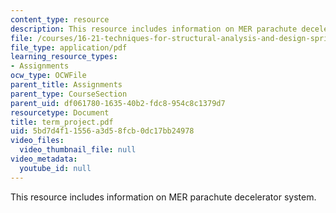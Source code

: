 ```yaml
---
content_type: resource
description: This resource includes information on MER parachute decelerator system.
file: /courses/16-21-techniques-for-structural-analysis-and-design-spring-2005/5bd7d4f11556a3d58fcb0dc17bb24978_term_project.pdf
file_type: application/pdf
learning_resource_types:
- Assignments
ocw_type: OCWFile
parent_title: Assignments
parent_type: CourseSection
parent_uid: df061780-1635-40b2-fdc8-954c8c1379d7
resourcetype: Document
title: term_project.pdf
uid: 5bd7d4f1-1556-a3d5-8fcb-0dc17bb24978
video_files:
  video_thumbnail_file: null
video_metadata:
  youtube_id: null
---
```

This resource includes information on MER parachute decelerator system.

